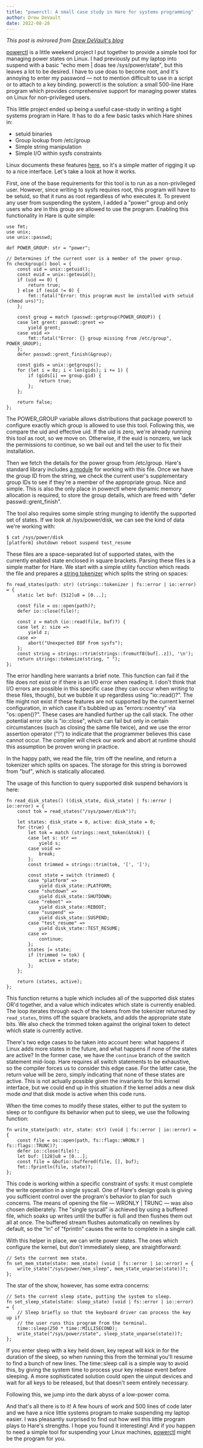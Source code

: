 ```yaml
---
title: "powerctl: A small case study in Hare for systems programming"
author: Drew DeVault
date: 2022-08-28
---
```


*This post is mirrored from [Drew DeVault's blog](https://drewdevault.com/2022/08/28/powerctl-a-hare-case-study.html)*

[powerctl](https://sr.ht/~sircmpwn/powerctl/) is a little weekend project I put
together to provide a simple tool for managing power states on Linux. I had
previously put my laptop into suspend with a basic "echo mem | doas tee
/sys/power/state", but this leaves a lot to be desired. I have to use doas to
become root, and it's annoying to enter my password &mdash; not to mention
difficult to use in a script or to attach to a key binding. powerctl is the
solution: a small 500-line Hare program which provides comprehensive support for
managing power states on Linux for non-privileged users.

This little project ended up being a useful case-study in writing a tight
systems program in Hare. It has to do a few basic tasks which Hare shines in:

- setuid binaries
- Group lookup from /etc/group
- Simple string manipulation
- Simple I/O within sysfs constraints

Linux documents these features [here][0], so it's a simple matter of rigging it
up to a nice interface. Let's take a look at how it works.

[0]: https://www.kernel.org/doc/html/latest/admin-guide/pm/sleep-states.html

First, one of the base requirements for this tool is to run as a non-privileged
user. However, since writing to sysfs requires root, this program will have to
be setuid, so that it runs as root regardless of who executes it. To prevent any
user from suspending the system, I added a "power" group and only users who are
in this group are allowed to use the program. Enabling this functionality in
Hare is quite simple:

```hare
use fmt;
use unix;
use unix::passwd;

def POWER_GROUP: str = "power";

// Determines if the current user is a member of the power group.
fn checkgroup() bool = {
	const uid = unix::getuid();
	const euid = unix::geteuid();
	if (uid == 0) {
		return true;
	} else if (euid != 0) {
		fmt::fatal("Error: this program must be installed with setuid (chmod u+s)");
	};

	const group = match (passwd::getgroup(POWER_GROUP)) {
	case let grent: passwd::grent =>
		yield grent;
	case void =>
		fmt::fatal("Error: {} group missing from /etc/group", POWER_GROUP);
	};
	defer passwd::grent_finish(&group);

	const gids = unix::getgroups();
	for (let i = 0z; i < len(gids); i += 1) {
		if (gids[i] == group.gid) {
			return true;
		};
	};

	return false;
};
```

The POWER\_GROUP variable allows distributions that package powerctl to
configure exactly which group is allowed to use this tool. Following this, we
compare the uid and effective uid. If the uid is zero, we're already running
this tool as root, so we move on. Otherwise, if the euid is nonzero, we lack the
permissions to continue, so we bail out and tell the user to fix their
installation.

Then we fetch the details for the power group from /etc/group. Hare's standard
library includes [a module](https://docs.harelang.org/unix/passwd) for working
with this file. Once we have the group ID from the string, we check the current
user's supplementary group IDs to see if they're a member of the appropriate
group. Nice and simple. This is also the only place in powerctl where dynamic
memory allocation is required, to store the group details, which are freed with
"defer passwd::grent_finish".

The tool also requires some simple string munging to identify the supported set
of states. If we look at /sys/power/disk, we can see the kind of data we're
working with:

```
$ cat /sys/power/disk 
[platform] shutdown reboot suspend test_resume 
```

These files are a space-separated list of supported states, with the currently
enabled state enclosed in square brackets. Parsing these files is a simple
matter for Hare. We start with a simple utility function which reads the file
and prepares a [string tokenizer](https://docs.harelang.org/strings#tokenize)
which splits the string on spaces:

```hare
fn read_states(path: str) (strings::tokenizer | fs::error | io::error) = {
	static let buf: [512]u8 = [0...];

	const file = os::open(path)?;
	defer io::close(file)!;

	const z = match (io::read(file, buf)?) {
	case let z: size =>
		yield z;
	case =>
		abort("Unexpected EOF from sysfs");
	};
	const string = strings::rtrim(strings::fromutf8(buf[..z]), '\n');
	return strings::tokenize(string, " ");
};
```

The error handling here warrants a brief note. This function can fail if the
file does not exist or if there is an I/O error when reading it. I don't think
that I/O errors are possible in this specific case (they can occur when
*writing* to these files, though), but we bubble it up regardless using
"io::read()?". The file might not exist if these features are not supported by
the current kernel configuration, in which case it's bubbled up as
"errors::noentry" via "os::open()?". These cases are handled further up the call
stack. The other potential error site is "io::close", which can fail but only in
certain circumstances (such as closing the same file twice), and we use the
error assertion operator ("!") to indicate that the programmer believes this
case cannot occur. The compiler will check our work and abort at runtime should
this assumption be proven wrong in practice.

In the happy path, we read the file, trim off the newline, and return a
tokenizer which splits on spaces. The storage for this string is borrowed from
"buf", which is statically allocated.

The usage of this function to query supported disk suspend behaviors is here:

```hare
fn read_disk_states() ((disk_state, disk_state) | fs::error | io::error) = {
	const tok = read_states("/sys/power/disk")?;

	let states: disk_state = 0, active: disk_state = 0;
	for (true) {
		let tok = match (strings::next_token(&tok)) {
		case let s: str =>
			yield s;
		case void =>
			break;
		};
		const trimmed = strings::trim(tok, '[', ']');

		const state = switch (trimmed) {
		case "platform" =>
			yield disk_state::PLATFORM;
		case "shutdown" =>
			yield disk_state::SHUTDOWN;
		case "reboot" =>
			yield disk_state::REBOOT;
		case "suspend" =>
			yield disk_state::SUSPEND;
		case "test_resume" =>
			yield disk_state::TEST_RESUME;
		case =>
			continue;
		};
		states |= state;
		if (trimmed != tok) {
			active = state;
		};
	};

	return (states, active);
};
```

This function returns a tuple which includes all of the supported disk states
OR'd together, and a value which indicates which state is currently enabled. The
loop iterates through each of the tokens from the tokenizer returned by
`read_states`, trims off the square brackets, and adds the appropriate state
bits. We also check the trimmed token against the original token to detect which
state is currently active.

There's two edge cases to be taken into account here: what happens if Linux adds
more states in the future, and what happens if none of the states are active? In
the former case, we have the `continue` branch of the switch statement mid-loop.
Hare requires all switch statements to be exhaustive, so the compiler forces us
to consider this edge case. For the latter case, the return value will be zero,
simply indicating that none of these states are active. This is not actually
possible given the invariants for this kernel interface, but we could end up in
this situation if the kernel adds a new disk mode *and* that disk mode is active
when this code runs.

When the time comes to modify these states, either to put the system to sleep or
to configure its behavior when put to sleep, we use the following function:

```hare
fn write_state(path: str, state: str) (void | fs::error | io::error) = {
	const file = os::open(path, fs::flags::WRONLY | fs::flags::TRUNC)?;
	defer io::close(file)!;
	let buf: [128]u8 = [0...];
	const file = &bufio::buffered(file, [], buf);
	fmt::fprintln(file, state)?;
};
```

This code is working within a specific constraint of sysfs: it must complete
the write operation in a single syscall. One of Hare's design goals is giving
you sufficient control over the program's behavior to plan for such concerns.
The means of opening the file &mdash; WRONLY | TRUNC &mdash; was also chosen
deliberately. The "single syscall" is achieved by using a buffered file, which
soaks up writes until the buffer is full and then flushes them out all at once.
The buffered stream flushes automatically on newlines by default, so the "ln" of
"fprintln" causes the write to complete in a single call.

With this helper in place, we can write power states. The ones which configure
the kernel, but don't immediately sleep, are straightforward:

```hare
// Sets the current mem state.
fn set_mem_state(state: mem_state) (void | fs::error | io::error) = {
	write_state("/sys/power/mem_sleep", mem_state_unparse(state))?;
};
```

The star of the show, however, has some extra concerns:

```hare
// Sets the current sleep state, putting the system to sleep.
fn set_sleep_state(state: sleep_state) (void | fs::error | io::error) = {
	// Sleep briefly so that the keyboard driver can process the key up if
	// the user runs this program from the terminal.
	time::sleep(250 * time::MILLISECOND);
	write_state("/sys/power/state", sleep_state_unparse(state))?;
};
```

If you enter sleep with a key held down, key repeat will kick in for the
duration of the sleep, so when running this from the terminal you'll resume to
find a bunch of new lines. The time::sleep call is a simple way to avoid this,
by giving the system time to process your key release event before sleeping. A
more sophisticated solution could open the uinput devices and wait for all keys
to be released, but that doesn't seem entirely necessary.

Following this, we jump into the dark abyss of a low-power coma.

And that's all there is to it! A few hours of work and 500 lines of code later
and we have a nice little systems program to make suspending my laptop easier. I
was pleasantly surprised to find out how well this little program plays to
Hare's strengths. I hope you found it interesting! And if you happen to need a
simple tool for suspending your Linux machines,
[powerctl](https://sr.ht/~sircmpwn/powerctl) might be the program for you.
